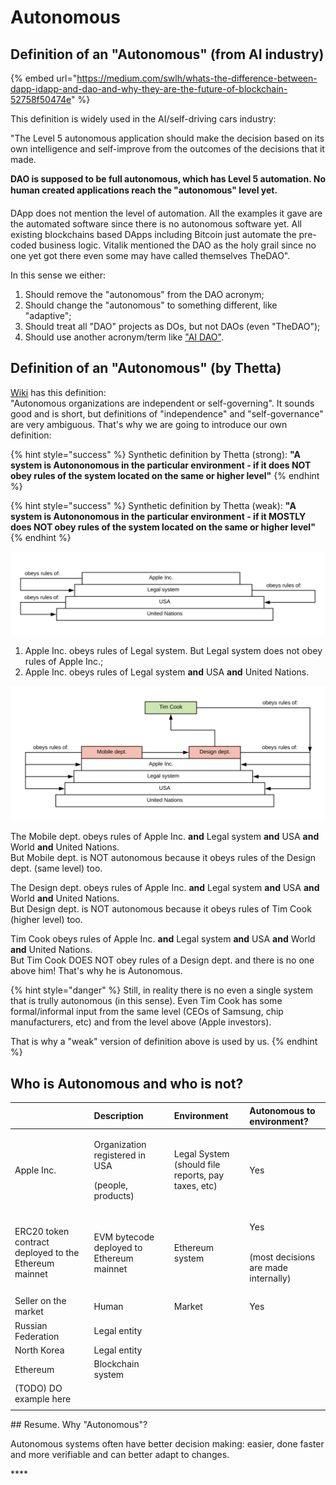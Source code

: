 # Autonomous

## Definition of an "Autonomous" \(from AI industry\)

{% embed url="https://medium.com/swlh/whats-the-difference-between-dapp-idapp-and-dao-and-why-they-are-the-future-of-blockchain-52758f50474e" %}

This definition is widely used in the AI/self-driving cars industry:

"The Level 5 autonomous application should make the decision based on its own intelligence and self-improve from the outcomes of the decisions that it made.

**DAO is supposed to be full autonomous, which has Level 5 automation. No human created applications reach the "autonomous" level yet.**

DApp does not mention the level of automation. All the examples it gave are the automated software since there is no autonomous software yet. All existing blockchains based DApps including Bitcoin just automate the pre-coded business logic. Vitalik mentioned the DAO as the holy grail since no one yet got there even some may have called themselves TheDAO". 

In this sense we either:

1. Should remove the "autonomous" from the DAO acronym;
2. Should change the "autonomous" to something different, like "adaptive";
3. Should treat all "DAO" projects as DOs, but not DAOs \(even "TheDAO"\);
4. Should use another acronym/term like ["AI DAO"](https://medium.com/@trentmc0/ai-daos-and-three-paths-to-get-there-cfa0a4cc37b8). 

## Definition of an "Autonomous" \(by Thetta\)

[Wiki](https://en.wikipedia.org/wiki/Autonomy) has this definition:  
"Autonomous organizations are independent or self-governing". It sounds good and is short, but definitions of "independence" and "self-governance" are very ambiguous. That's why we are going to introduce our own definition:

{% hint style="success" %}
Synthetic definition by Thetta \(strong\): **"A system is Autononomous in the particular environment - if it does NOT obey rules of the system located on the same or higher level"**
{% endhint %}

{% hint style="success" %}
Synthetic definition by Thetta \(weak\): **"A system is Autononomous in the particular environment - if it MOSTLY does NOT obey rules of the system located on the same or higher level"**
{% endhint %}

![](../.gitbook/assets/a1.png)

1. Apple Inc. obeys rules of Legal system. But Legal system does not obey rules of Apple Inc.; 
2. Apple Inc. obeys rules of Legal system **and** USA **and** United Nations.

![](../.gitbook/assets/a2.png)

The Mobile dept. obeys rules of Apple Inc. **and** Legal system **and** USA **and** World **and** United Nations.   
But Mobile dept. is NOT autonomous because it obeys rules of the Design dept. \(same level\) too.

The Design dept. obeys rules of Apple Inc. **and** Legal system **and** USA **and** World **and** United Nations.  
But Design dept. is NOT autonomous because it obeys rules of Tim Cook \(higher level\) too.

Tim Cook obeys rules of Apple Inc. **and** Legal system **and** USA **and** World **and** United Nations.  
But Tim Cook DOES NOT obey rules of a Design dept. and there is no one above him! That's why he is Autonomous.

{% hint style="danger" %}
Still, in reality there is no even a single system that is trully autonomous \(in this sense\). Even Tim Cook has some formal/informal input from the same level \(CEOs of Samsung, chip manufacturers, etc\) and from the level above \(Apple investors\).

That is why a "weak" version of definition above is used by us.
{% endhint %}

## Who is Autonomous and who is not?

<table>
  <thead>
    <tr>
      <th style="text-align:left"></th>
      <th style="text-align:left">Description</th>
      <th style="text-align:left">Environment</th>
      <th style="text-align:left">Autonomous to environment?</th>
    </tr>
  </thead>
  <tbody>
    <tr>
      <td style="text-align:left">Apple Inc.</td>
      <td style="text-align:left">
        <p>Organization registered in USA</p>
        <p>(people, products)</p>
      </td>
      <td style="text-align:left">Legal System
        <br />(should file reports, pay taxes, etc)</td>
      <td style="text-align:left">Yes</td>
    </tr>
    <tr>
      <td style="text-align:left">ERC20 token contract deployed to the Ethereum mainnet</td>
      <td style="text-align:left">EVM bytecode deployed to Ethereum mainnet</td>
      <td style="text-align:left">Ethereum system</td>
      <td style="text-align:left">
        <p>Yes</p>
        <p>
          <br />(most decisions are made internally)</p>
      </td>
    </tr>
    <tr>
      <td style="text-align:left">Seller on the market</td>
      <td style="text-align:left">Human</td>
      <td style="text-align:left">Market</td>
      <td style="text-align:left">Yes</td>
    </tr>
    <tr>
      <td style="text-align:left">Russian Federation</td>
      <td style="text-align:left">Legal entity</td>
      <td style="text-align:left"></td>
      <td style="text-align:left"></td>
    </tr>
    <tr>
      <td style="text-align:left">North Korea</td>
      <td style="text-align:left">Legal entity</td>
      <td style="text-align:left"></td>
      <td style="text-align:left"></td>
    </tr>
    <tr>
      <td style="text-align:left">Ethereum</td>
      <td style="text-align:left">Blockchain system</td>
      <td style="text-align:left"></td>
      <td style="text-align:left"></td>
    </tr>
    <tr>
      <td style="text-align:left">(TODO) DO example here</td>
      <td style="text-align:left"></td>
      <td style="text-align:left"></td>
      <td style="text-align:left"></td>
    </tr>
    <tr>
      <td style="text-align:left"></td>
      <td style="text-align:left"></td>
      <td style="text-align:left"></td>
      <td style="text-align:left"></td>
    </tr>
  </tbody>
</table>## Resume. Why "Autonomous"?

Autonomous systems often have better decision making: easier, done faster and more verifiable and can better adapt to changes.



\*\*\*\*

